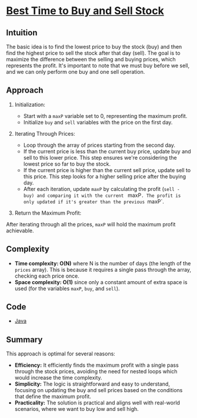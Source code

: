 # [Best Time to Buy and Sell Stock](https://leetcode.com/problems/best-time-to-buy-and-sell-stock/description/)

## Intuition

The basic idea is to find the lowest price to buy the stock (buy) and then find the highest price to sell the stock
after that day (sell). The goal is to maximize the difference between the selling and buying prices, which represents
the profit. It's important to note that we must buy before we sell, and we can only perform one buy and one sell
operation.

## Approach

1. Initialization:

    - Start with a `maxP` variable set to 0, representing the maximum profit.
    - Initialize `buy` and `sell` variables with the price on the first day.

2. Iterating Through Prices:

    - Loop through the array of prices starting from the second day.
    - If the current price is less than the current buy price, update buy and sell to this lower price. This step
      ensures we're considering the lowest price so far to buy the stock.
    - If the current price is higher than the current sell price, update sell to this price. This step looks for a
      higher selling price after the buying day.
    - After each iteration, update `maxP` by calculating the profit (`sell - buy) and comparing it with the current `
      maxP`. The profit is only updated if it's greater than the previous `maxP`.

3. Return the Maximum Profit:

After iterating through all the prices, `maxP` will hold the maximum profit achievable.

## Complexity

- **Time complexity: O(N)** where N is the number of days (the length of the `prices` array). This is because it requires
  a single pass through the array, checking each price once.
- **Space complexity: O(1)** since only a constant amount of extra space is used (for the variables `maxP`, `buy`,
  and `sell`).

## Code

- [Java](/src/main/java/io/dksifoua/leetcode/besttimetobuyandsellstock/Solution.java)

## Summary

This approach is optimal for several reasons:

- **Efficiency:** It efficiently finds the maximum profit with a single pass through the stock prices, avoiding the need
  for nested loops which would increase the time complexity.
- **Simplicity:** The logic is straightforward and easy to understand, focusing on updating the buy and sell prices
  based on the conditions that define the maximum profit.
- **Practicality:** The solution is practical and aligns well with real-world scenarios, where we want to buy low and
  sell high.